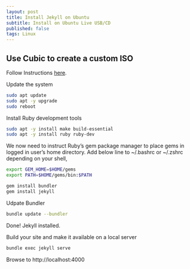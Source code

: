 ```yaml
---
layout: post
title: Install Jekyll on Ubuntu
subtitle: Install on Ubuntu Live USB/CD
published: false
tags: Linux
---
```



## Use Cubic to create a custom ISO

Follow Instructions [here](https://computingforgeeks.com/how-to-install-jekyll-on-ubuntu-18-04/).

Update the system

```bash
sudo apt update
sudo apt -y upgrade
sudo reboot
```

Install Ruby development tools

```bash
sudo apt -y install make build-essential
sudo apt -y install ruby ruby-dev
```


We now need to instruct Ruby’s gem package manager to place gems in logged in user’s home directory. Add below line to ~/.bashrc or ~/.zshrc depending on your shell,

```bash
export GEM_HOME=$HOME/gems
export PATH=$HOME/gems/bin:$PATH
```

```bash
gem install bundler
gem install jekyll
```

Udpate Bundler
```bash
bundle update --bundler
```

Done! Jekyll installed. 


Build your site and make it available on a local server

```bash
bundle exec jekyll serve
```

Browse to http://localhost:4000
